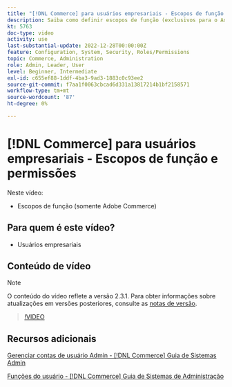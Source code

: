 ```yaml
---
title: "[!DNL Commerce] para usuários empresariais - Escopos de função e permissões"
description: Saiba como definir escopos de função (exclusivos para o Adobe Commerce) e as permissões associadas por site ou loja.
kt: 5763
doc-type: video
activity: use
last-substantial-update: 2022-12-28T00:00:00Z
feature: Configuration, System, Security, Roles/Permissions
topic: Commerce, Administration
role: Admin, Leader, User
level: Beginner, Intermediate
exl-id: c655ef88-1ddf-4ba3-9ad3-1883c0c93ee2
source-git-commit: f7aa1f0063cbcad6d331a13817214b1bf2158571
workflow-type: tm+mt
source-wordcount: '87'
ht-degree: 0%

---
```


# [!DNL Commerce] para usuários empresariais - Escopos de função e permissões

Neste vídeo:

- Escopos de função (somente Adobe Commerce)

## Para quem é este vídeo?

- Usuários empresariais

## Conteúdo de vídeo

>[!NOTE]
>
>O conteúdo do vídeo reflete a versão 2.3.1. Para obter informações sobre atualizações em versões posteriores, consulte as [notas de versão](https://experienceleague.adobe.com/docs/commerce-operations/release/notes/overview.html).

>[!VIDEO](https://video.tv.adobe.com/v/35948?quality=12&learn=on)

## Recursos adicionais

[Gerenciar contas de usuário Admin - [!DNL Commerce] Guia de Sistemas Admin](https://experienceleague.adobe.com/docs/commerce-admin/systems/user-accounts/permissions-users-all.html)

[Funções do usuário - [!DNL Commerce] Guia de Sistemas de Administração](https://experienceleague.adobe.com/docs/commerce-admin/systems/user-accounts/permissions-user-roles.html)
